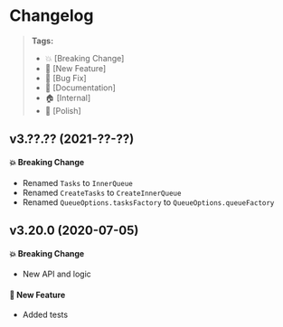Changelog
=========

> **Tags:**
> - :boom:       [Breaking Change]
> - :rocket:     [New Feature]
> - :bug:        [Bug Fix]
> - :memo:       [Documentation]
> - :house:      [Internal]
> - :nail_care:  [Polish]

## v3.??.?? (2021-??-??)

#### :boom: Breaking Change

* Renamed `Tasks` to `InnerQueue`
* Renamed `CreateTasks` to `CreateInnerQueue`
* Renamed `QueueOptions.tasksFactory` to `QueueOptions.queueFactory`

## v3.20.0 (2020-07-05)

#### :boom: Breaking Change

* New API and logic

#### :rocket: New Feature

* Added tests
